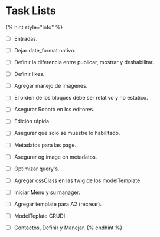 # Task Lists

{% hint style="info" %}
- [ ] Entradas. 
- [ ] Dejar date_format nativo.
- [ ] Definir la diferencia entre publicar, mostrar y deshabilitar.
- [ ] Definir likes.
- [ ] Agregar manejo de imágenes. 
- [ ] El orden de los bloques debe ser relativo y no estático.
- [ ] Asegurar Roboto en los editores.
- [ ] Edición rápida.
- [ ] Asegurar que solo se muestre lo habilitado.
- [ ] Metadatos para las page.
- [ ] Asegurar og:image en metadatos. 
- [ ] Optimizar query's.
- [ ] Agregar cssClass en las twig de los modelTemplate. 
- [ ] Iniciar Menu y su manager.
- [ ] Agregar template para A2 (recrear).
- [ ] ModelTeplate CRUDI.
- [ ] Contactos, Definir y Manejar.
{% endhint %}

